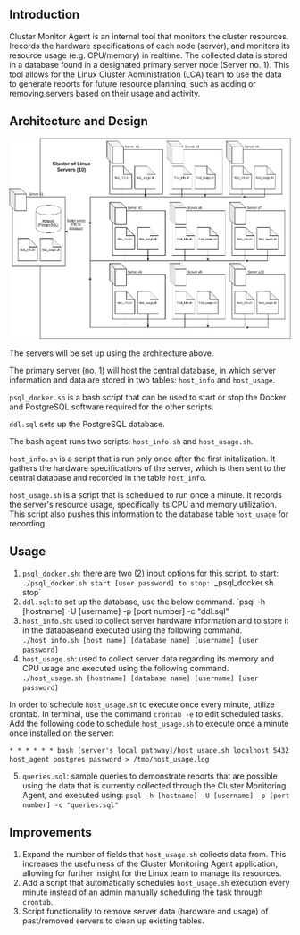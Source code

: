 ## Introduction

Cluster Monitor Agent is an internal tool that monitors the cluster resources. Irecords the hardware specifications of each node (server), and monitors its resource usage (e.g. CPU/memory) in realtime. The collected data is stored in a database found in a designated primary server node (Server no. 1). This tool allows for the Linux Cluster Administration (LCA) team to use the data to generate reports for future resource planning, such as adding or removing servers based on their usage and activity.

## Architecture and Design
![Generalized architecture for the Cluster Monitor Agent](assets/architecture.png)

The servers will be set up using the architecture above.

The primary server (no. 1) will host the central database, in which server information and data are stored in two tables: `host_info` and `host_usage`. 

`psql_docker.sh` is a bash script that can be used to start or stop the Docker and PostgreSQL software required for the other scripts.

`ddl.sql` sets up the PostgreSQL database.

The bash agent runs two scripts: `host_info.sh` and `host_usage.sh`.

`host_info.sh` is a script that is run only once after the first initalization. It gathers the hardware specifications of the server, which is then sent to the central database and recorded in the table `host_info`.

`host_usage.sh` is a script that is scheduled to run once a minute. It records the server's resource usage, specifically its CPU and memory utilization. This script also pushes this information to the database table `host_usage` for recording.

## Usage 
1. `psql_docker.sh`: there are two (2) input options for this script.
   to start: `./psql_docker.sh start [user password]
   to stop: `_psql_docker.sh stop`
2. `ddl.sql`: to set up the database, use the below command.
   `psql -h [hostname] -U [username] -p [port number] -c "ddl.sql"
3. `host_info.sh`: used to collect server hardware information and to store it in the databaseand executed using the following command.
   `./host_info.sh [host name] [database name] [username] [user password]`
4. `host_usage.sh`: used to collect server data regarding its memory and CPU usage and executed using the following command.
  `./host_usage.sh [hostname] [database name] [username] [user password]`

In order to schedule `host_usage.sh` to execute once every minute, utilize crontab. In terminal, use the command `crontab -e` to edit scheduled tasks. Add the following code to schedule `host_usage.sh` to execute once a minute once installed on the server:
   ```
   * * * * * * bash [server's local pathway]/host_usage.sh localhost 5432 host_agent postgres password > /tmp/host_usage.log
   ```

5. `queries.sql`: sample queries to demonstrate reports that are possible using the data that is currently collected through the Cluster Monitoring Agent, and executed using:
   `psql -h [hostname] -U [username] -p [port number] -c "queries.sql"`

## Improvements

1. Expand the number of fields that `host_usage.sh` collects data from. This increases the usefulness of the Cluster Monitoring Agent application, allowing for further insight for the Linux team to manage its resources.
2. Add a script that automatically schedules `host_usage.sh` execution every minute instead of an admin manually scheduling the task through `crontab`.
3. Script functionality to remove server data (hardware and usage) of past/removed servers to clean up existing tables. 

